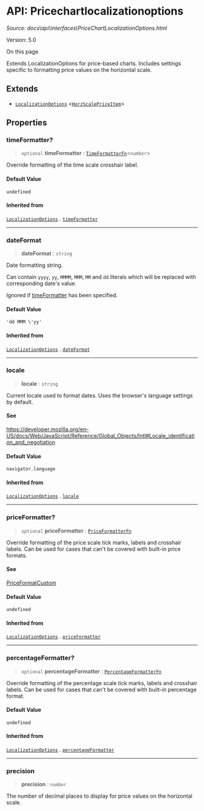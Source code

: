 # API: Pricechartlocalizationoptions

*Source: docs\api\interfaces\PriceChartLocalizationOptions.html*

Version: 5.0

On this page

Extends LocalizationOptions for price-based charts. Includes settings specific to formatting price values on the horizontal scale.

## Extends[​](PriceChartLocalizationOptions.html#extends "Direct link to Extends")

  * [`LocalizationOptions`](LocalizationOptions.md) <[`HorzScalePriceItem`](../type-aliases/HorzScalePriceItem.md)>

## Properties[​](PriceChartLocalizationOptions.html#properties "Direct link to Properties")

### timeFormatter?[​](PriceChartLocalizationOptions.html#timeformatter "Direct link to timeFormatter?")

> `optional` **timeFormatter** : [`TimeFormatterFn`](../type-aliases/TimeFormatterFn.md)<`number`>

Override formatting of the time scale crosshair label.

#### Default Value[​](PriceChartLocalizationOptions.html#default-value "Direct link to Default Value")

`undefined`

#### Inherited from[​](PriceChartLocalizationOptions.html#inherited-from "Direct link to Inherited from")

[`LocalizationOptions`](LocalizationOptions.md) . [`timeFormatter`](LocalizationOptions.html#timeformatter)

* * *

### dateFormat[​](PriceChartLocalizationOptions.html#dateformat "Direct link to dateFormat")

> **dateFormat** : `string`

Date formatting string.

Can contain `yyyy`, `yy`, `MMMM`, `MMM`, `MM` and `dd` literals which will be replaced with corresponding date's value.

Ignored if [timeFormatter](LocalizationOptions.html#timeformatter) has been specified.

#### Default Value[​](PriceChartLocalizationOptions.html#default-value-1 "Direct link to Default Value")

`'dd MMM \'yy'`

#### Inherited from[​](PriceChartLocalizationOptions.html#inherited-from-1 "Direct link to Inherited from")

[`LocalizationOptions`](LocalizationOptions.md) . [`dateFormat`](LocalizationOptions.html#dateformat)

* * *

### locale[​](PriceChartLocalizationOptions.html#locale "Direct link to locale")

> **locale** : `string`

Current locale used to format dates. Uses the browser's language settings by default.

#### See[​](PriceChartLocalizationOptions.html#see "Direct link to See")

<https://developer.mozilla.org/en-US/docs/Web/JavaScript/Reference/Global_Objects/Intl#Locale_identification_and_negotiation>

#### Default Value[​](PriceChartLocalizationOptions.html#default-value-2 "Direct link to Default Value")

`navigator.language`

#### Inherited from[​](PriceChartLocalizationOptions.html#inherited-from-2 "Direct link to Inherited from")

[`LocalizationOptions`](LocalizationOptions.md) . [`locale`](LocalizationOptions.html#locale)

* * *

### priceFormatter?[​](PriceChartLocalizationOptions.html#priceformatter "Direct link to priceFormatter?")

> `optional` **priceFormatter** : [`PriceFormatterFn`](../type-aliases/PriceFormatterFn.md)

Override formatting of the price scale tick marks, labels and crosshair labels. Can be used for cases that can't be covered with built-in price formats.

#### See[​](PriceChartLocalizationOptions.html#see-1 "Direct link to See")

[PriceFormatCustom](PriceFormatCustom.md)

#### Default Value[​](PriceChartLocalizationOptions.html#default-value-3 "Direct link to Default Value")

`undefined`

#### Inherited from[​](PriceChartLocalizationOptions.html#inherited-from-3 "Direct link to Inherited from")

[`LocalizationOptions`](LocalizationOptions.md) . [`priceFormatter`](LocalizationOptions.html#priceformatter)

* * *

### percentageFormatter?[​](PriceChartLocalizationOptions.html#percentageformatter "Direct link to percentageFormatter?")

> `optional` **percentageFormatter** : [`PercentageFormatterFn`](../type-aliases/PercentageFormatterFn.md)

Override formatting of the percentage scale tick marks, labels and crosshair labels. Can be used for cases that can't be covered with built-in percentage format.

#### Default Value[​](PriceChartLocalizationOptions.html#default-value-4 "Direct link to Default Value")

`undefined`

#### Inherited from[​](PriceChartLocalizationOptions.html#inherited-from-4 "Direct link to Inherited from")

[`LocalizationOptions`](LocalizationOptions.md) . [`percentageFormatter`](LocalizationOptions.html#percentageformatter)

* * *

### precision[​](PriceChartLocalizationOptions.html#precision "Direct link to precision")

> **precision** : `number`

The number of decimal places to display for price values on the horizontal scale.
